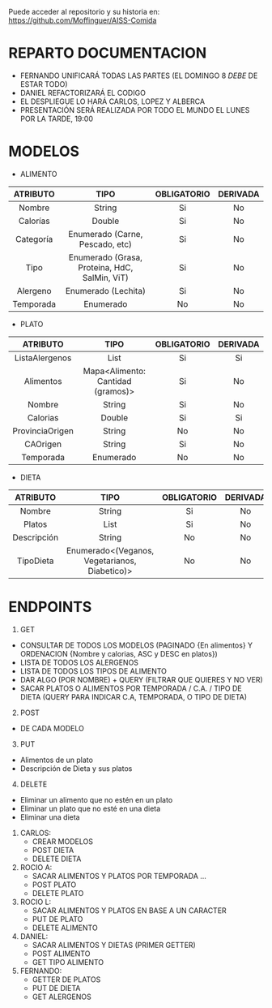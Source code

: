 Puede acceder al repositorio y su historia en: https://github.com/Moffinguer/AISS-Comida

# REPARTO DOCUMENTACION

- FERNANDO UNIFICARÁ TODAS LAS PARTES (EL DOMINGO 8 *DEBE* DE ESTAR TODO)
- DANIEL REFACTORIZARÁ EL CODIGO
- EL DESPLIEGUE LO HARÁ CARLOS, LOPEZ Y ALBERCA
- PRESENTACIÓN SERÁ REALIZADA POR TODO EL MUNDO EL LUNES POR LA TARDE, 19:00


# MODELOS

- ALIMENTO  

| ATRIBUTO | TIPO | OBLIGATORIO | DERIVADA |  
| :---: | :---: | :---: | :---: |  
| Nombre | String | Si | No |  
| Calorías | Double | Si | No |  
| Categoría | Enumerado (Carne, Pescado, etc) | Si | No |  
| Tipo | Enumerado (Grasa, Proteina, HdC, SalMin, ViT) | Si | No |  
| Alergeno | Enumerado (Lechita) | Si | No |  
| Temporada | Enumerado<Estaciones> | No | No |  

- PLATO  
 
| ATRIBUTO | TIPO | OBLIGATORIO | DERIVADA |  
| :---: | :---: | :---: | :---: |  
| ListaAlergenos | List<Enumerado> | Si | Si |  
| Alimentos | Mapa<Alimento: Cantidad (gramos)> | Si | No |  
| Nombre | String | Si | No |  
| Calorias | Double | Si | Si |
| ProvinciaOrigen | String | No | No |
| CAOrigen | String | Si | No |
| Temporada | Enumerado<Estaciones> | No | No | 

- DIETA  
 
| ATRIBUTO | TIPO | OBLIGATORIO | DERIVADA |  
| :---: | :---: | :---: | :---: |   
| Nombre | String | Si | No |  
| Platos | List<Plato> | Si | No |  
| Descripción | String | No | No |  
| TipoDieta | Enumerado<(Veganos, Vegetarianos, Diabetico)> | No | No |  

# ENDPOINTS
 1. GET
   * CONSULTAR DE TODOS LOS MODELOS (PAGINADO {En alimentos} Y ORDENACION {Nombre y calorias, ASC y DESC en platos})
   * LISTA DE TODOS LOS ALERGENOS
   * LISTA DE TODOS LOS TIPOS DE ALIMENTO
   * DAR ALGO (POR NOMBRE) + QUERY (FILTRAR QUE QUIERES Y NO VER)
   * SACAR PLATOS O ALIMENTOS POR TEMPORADA / C.A. / TIPO DE DIETA (QUERY PARA INDICAR C.A, TEMPORADA, O TIPO DE DIETA)
 2. POST
   * DE CADA MODELO
 3. PUT
   * Alimentos de un plato
   * Descripción de Dieta y sus platos
 4. DELETE
   *  Eliminar un alimento que no estén en un plato
   *  Eliminar un plato que no esté en una dieta
   *  Eliminar una dieta

   
1. CARLOS:
	* CREAR MODELOS
	* POST DIETA
	* DELETE DIETA
2. ROCIO A:
	* SACAR ALIMENTOS Y PLATOS POR TEMPORADA ...
	* POST PLATO
	* DELETE PLATO
3. ROCIO L:
 	* SACAR ALIMENTOS Y PLATOS EN BASE A UN CARACTER
 	* PUT DE PLATO
 	* DELETE ALIMENTO 
4. DANIEL:
	* SACAR ALIMENTOS Y DIETAS (PRIMER GETTER)
	* POST ALIMENTO
	* GET TIPO ALIMENTO
5. FERNANDO:
	* GETTER DE PLATOS
	* PUT DE DIETA
	* GET ALERGENOS
